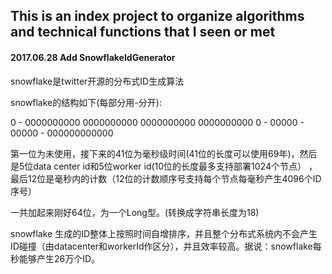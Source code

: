 ## This is an index project to organize algorithms and technical functions that I seen or met

#### 2017.06.28 Add SnowflakeIdGenerator  

snowflake是twitter开源的分布式ID生成算法

snowflake的结构如下(每部分用-分开):  
  
0 - 0000000000 0000000000 0000000000 0000000000 0 - 00000 - 00000 - 000000000000  
  
第一位为未使用，接下来的41位为毫秒级时间(41位的长度可以使用69年)，然后是5位data center id和5位worker id(10位的长度最多支持部署1024个节点） ，最后12位是毫秒内的计数（12位的计数顺序号支持每个节点每毫秒产生4096个ID序号）

一共加起来刚好64位，为一个Long型。(转换成字符串长度为18)  
  
snowflake 生成的ID整体上按照时间自增排序，并且整个分布式系统内不会产生ID碰撞（由datacenter和workerId作区分），并且效率较高。据说：snowflake每秒能够产生26万个ID。